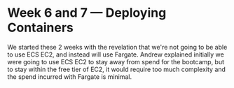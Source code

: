 # Week 6 and 7  — Deploying Containers

We started these 2 weeks with the revelation that we're not going to be able to use ECS EC2, and instead will use Fargate. Andrew explained initially we were going to use ECS EC2 to stay away from spend for the bootcamp, but to stay within the free tier of EC2, it would require too much complexity and the spend incurred with Fargate is minimal. 


